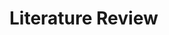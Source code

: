 # Literature Review

<!-- Begin your literature review here. Summarize, synthesize, and critically evaluate relevant sources. Identify gaps and trends. All sources must be cited in APA 7 style. -->

<!-- Remove these instructions after completing this section. -->

